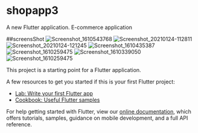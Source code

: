  # shopapp3

A new Flutter application.
E-commerce application



##screensShot
![Screenshot_1610543768](https://user-images.githubusercontent.com/30712024/106371862-4762a200-6372-11eb-84db-29c7916fbe2a.png)
![Screenshot_20210124-112811](https://user-images.githubusercontent.com/30712024/106371854-3fa2fd80-6372-11eb-8cad-0f9998019812.jpg)
![Screenshot_20210124-121245](https://user-images.githubusercontent.com/30712024/106372017-0e2b3180-6374-11eb-9c25-2f4d2cd32a35.jpg)
![Screenshot_1610435387](https://user-images.githubusercontent.com/30712024/106371850-374ac280-6372-11eb-95a4-b9b1b9d1e595.png)
![Screenshot_1610259475](https://user-images.githubusercontent.com/30712024/106371851-3a45b300-6372-11eb-94f6-eeaee5f87cb5.png)
![Screenshot_1610339050](https://user-images.githubusercontent.com/30712024/106371853-3ca80d00-6372-11eb-8982-3dda5d8568fd.png)
![Screenshot_1610259475](https://user-images.githubusercontent.com/30712024/106371851-3a45b300-6372-11eb-94f6-eeaee5f87cb5.png)


This project is a starting point for a Flutter application.

A few resources to get you started if this is your first Flutter project:

- [Lab: Write your first Flutter app](https://flutter.dev/docs/get-started/codelab)
- [Cookbook: Useful Flutter samples](https://flutter.dev/docs/cookbook)

For help getting started with Flutter, view our
[online documentation](https://flutter.dev/docs), which offers tutorials,
samples, guidance on mobile development, and a full API reference.
